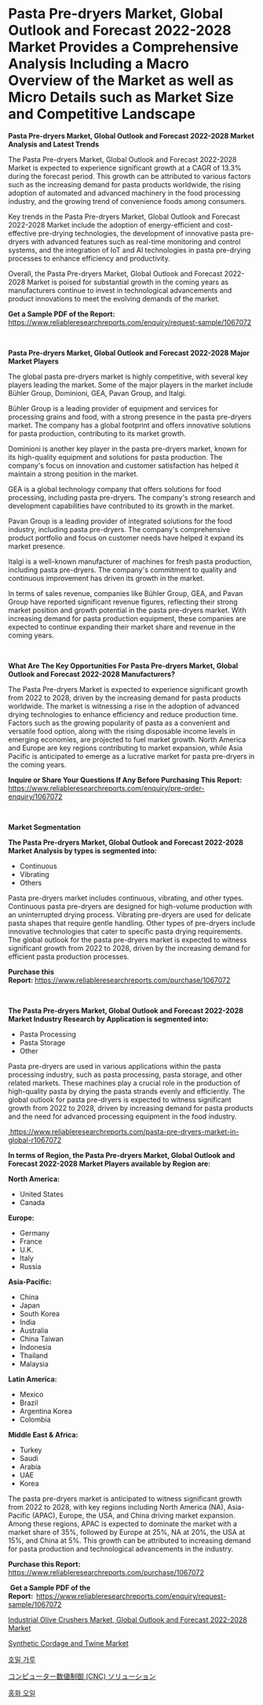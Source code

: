 <p><h1>Pasta Pre-dryers Market, Global Outlook and Forecast 2022-2028 Market Provides a Comprehensive Analysis Including a Macro Overview of the Market as well as Micro Details such as Market Size and Competitive Landscape</h1></p><p><strong>Pasta Pre-dryers Market, Global Outlook and Forecast 2022-2028 Market Analysis and Latest Trends</strong></p>
<p><p>The Pasta Pre-dryers Market, Global Outlook and Forecast 2022-2028 Market is expected to experience significant growth at a CAGR of 13.3% during the forecast period. This growth can be attributed to various factors such as the increasing demand for pasta products worldwide, the rising adoption of automated and advanced machinery in the food processing industry, and the growing trend of convenience foods among consumers.</p><p>Key trends in the Pasta Pre-dryers Market, Global Outlook and Forecast 2022-2028 Market include the adoption of energy-efficient and cost-effective pre-drying technologies, the development of innovative pasta pre-dryers with advanced features such as real-time monitoring and control systems, and the integration of IoT and AI technologies in pasta pre-drying processes to enhance efficiency and productivity.</p><p>Overall, the Pasta Pre-dryers Market, Global Outlook and Forecast 2022-2028 Market is poised for substantial growth in the coming years as manufacturers continue to invest in technological advancements and product innovations to meet the evolving demands of the market.</p></p>
<p><strong>Get a Sample PDF of the Report:&nbsp;</strong> <a href="https://www.reliableresearchreports.com/enquiry/request-sample/1067072">https://www.reliableresearchreports.com/enquiry/request-sample/1067072</a></p>
<p>&nbsp;</p>
<p><strong>Pasta Pre-dryers Market, Global Outlook and Forecast 2022-2028 Major Market Players</strong></p>
<p><p>The global pasta pre-dryers market is highly competitive, with several key players leading the market. Some of the major players in the market include Bühler Group, Dominioni, GEA, Pavan Group, and Italgi.</p><p>Bühler Group is a leading provider of equipment and services for processing grains and food, with a strong presence in the pasta pre-dryers market. The company has a global footprint and offers innovative solutions for pasta production, contributing to its market growth.</p><p>Dominioni is another key player in the pasta pre-dryers market, known for its high-quality equipment and solutions for pasta production. The company's focus on innovation and customer satisfaction has helped it maintain a strong position in the market.</p><p>GEA is a global technology company that offers solutions for food processing, including pasta pre-dryers. The company's strong research and development capabilities have contributed to its growth in the market.</p><p>Pavan Group is a leading provider of integrated solutions for the food industry, including pasta pre-dryers. The company's comprehensive product portfolio and focus on customer needs have helped it expand its market presence.</p><p>Italgi is a well-known manufacturer of machines for fresh pasta production, including pasta pre-dryers. The company's commitment to quality and continuous improvement has driven its growth in the market.</p><p>In terms of sales revenue, companies like Bühler Group, GEA, and Pavan Group have reported significant revenue figures, reflecting their strong market position and growth potential in the pasta pre-dryers market. With increasing demand for pasta production equipment, these companies are expected to continue expanding their market share and revenue in the coming years.</p></p>
<p>&nbsp;</p>
<p><strong>What Are The Key Opportunities For Pasta Pre-dryers Market, Global Outlook and Forecast 2022-2028 Manufacturers?</strong></p>
<p><p>The Pasta Pre-dryers Market is expected to experience significant growth from 2022 to 2028, driven by the increasing demand for pasta products worldwide. The market is witnessing a rise in the adoption of advanced drying technologies to enhance efficiency and reduce production time. Factors such as the growing popularity of pasta as a convenient and versatile food option, along with the rising disposable income levels in emerging economies, are projected to fuel market growth. North America and Europe are key regions contributing to market expansion, while Asia Pacific is anticipated to emerge as a lucrative market for pasta pre-dryers in the coming years.</p></p>
<p><strong>Inquire or Share Your Questions If Any Before Purchasing This Report:</strong> <a href="https://www.reliableresearchreports.com/enquiry/pre-order-enquiry/1067072">https://www.reliableresearchreports.com/enquiry/pre-order-enquiry/1067072</a></p>
<p>&nbsp;</p>
<p><strong>Market Segmentation</strong></p>
<p><strong>The Pasta Pre-dryers Market, Global Outlook and Forecast 2022-2028 Market Analysis by types is segmented into:</strong></p>
<p><ul><li>Continuous</li><li>Vibrating</li><li>Others</li></ul></p>
<p><p>Pasta pre-dryers market includes continuous, vibrating, and other types. Continuous pasta pre-dryers are designed for high-volume production with an uninterrupted drying process. Vibrating pre-dryers are used for delicate pasta shapes that require gentle handling. Other types of pre-dryers include innovative technologies that cater to specific pasta drying requirements. The global outlook for the pasta pre-dryers market is expected to witness significant growth from 2022 to 2028, driven by the increasing demand for efficient pasta production processes.</p></p>
<p><strong>Purchase this Report:&nbsp;</strong><a href="https://www.reliableresearchreports.com/purchase/1067072">https://www.reliableresearchreports.com/purchase/1067072</a></p>
<p>&nbsp;</p>
<p><strong>The Pasta Pre-dryers Market, Global Outlook and Forecast 2022-2028 Market Industry Research by Application is segmented into:</strong></p>
<p><ul><li>Pasta Processing</li><li>Pasta Storage</li><li>Other</li></ul></p>
<p><p>Pasta pre-dryers are used in various applications within the pasta processing industry, such as pasta processing, pasta storage, and other related markets. These machines play a crucial role in the production of high-quality pasta by drying the pasta strands evenly and efficiently. The global outlook for pasta pre-dryers is expected to witness significant growth from 2022 to 2028, driven by increasing demand for pasta products and the need for advanced processing equipment in the food industry.</p></p>
<p><a href="https://www.reliableresearchreports.com/pasta-pre-dryers-market-in-global-r1067072">&nbsp;https://www.reliableresearchreports.com/pasta-pre-dryers-market-in-global-r1067072</a></p>
<p><strong>In terms of Region, the Pasta Pre-dryers Market, Global Outlook and Forecast 2022-2028 Market Players available by Region are:</strong></p>
<p>
    <p> <strong> North America: </strong>
        <ul>
            <li>United States</li>
            <li>Canada</li>
        </ul>
        </p> 
    <p> <strong> Europe: </strong>
        <ul>
            <li>Germany</li>
            <li>France</li>
            <li>U.K.</li>
            <li>Italy</li>
            <li>Russia</li>
        </ul>
        </p> 
    <p> <strong> Asia-Pacific: </strong>
        <ul>
            <li>China</li>
            <li>Japan</li>
            <li>South Korea</li>
            <li>India</li>
            <li>Australia</li>
            <li>China Taiwan</li>
            <li>Indonesia</li>
            <li>Thailand</li>
            <li>Malaysia</li>
        </ul>
        </p> 
    <p> <strong> Latin America: </strong>
        <ul>
            <li>Mexico</li>
            <li>Brazil</li>
            <li>Argentina Korea</li>
            <li>Colombia</li>
        </ul>
        </p> 
    <p> <strong> Middle East & Africa: </strong>
        <ul>
            <li>Turkey</li>
            <li>Saudi</li>
            <li>Arabia</li>
            <li>UAE</li>
            <li>Korea</li>
        </ul>
    </p>
    </p>
<p><p>The pasta pre-dryers market is anticipated to witness significant growth from 2022 to 2028, with key regions including North America (NA), Asia-Pacific (APAC), Europe, the USA, and China driving market expansion. Among these regions, APAC is expected to dominate the market with a market share of 35%, followed by Europe at 25%, NA at 20%, the USA at 15%, and China at 5%. This growth can be attributed to increasing demand for pasta production and technological advancements in the industry.</p></p>
<p><strong>Purchase this Report: </strong><a href="https://www.reliableresearchreports.com/purchase/1067072">https://www.reliableresearchreports.com/purchase/1067072</a></p>
<p>&nbsp;<strong>Get a Sample PDF of the Report:&nbsp;&nbsp;</strong><a href="https://www.reliableresearchreports.com/enquiry/request-sample/1067072">https://www.reliableresearchreports.com/enquiry/request-sample/1067072</a></p>
<p><strong></strong></p>
<p><p><a href="https://github.com/AlysaLedner2023/Market-Research-Report-List-1/blob/main/industrial-olive-crushers-market-global-outlook-and-forecast-2022-2028-market.md">Industrial Olive Crushers Market, Global Outlook and Forecast 2022-2028 Market</a></p><p><a href="https://issuu.com/reportprime-2/docs/synthetic-cordage-and-twine-market-size-2030.pptx">Synthetic Cordage and Twine Market</a></p><p><a href="https://github.com/fredrickeglers/Market-Research-Report-List-2/blob/main/579830379898.md">호밀 가루</a></p><p><a href="https://github.com/JacksonWiza1924/Market-Research-Report-List-1/blob/main/910381086295.md">コンピューター数値制御 (CNC) ソリューション</a></p><p><a href="https://github.com/RichardLueilwitz787/Market-Research-Report-List-1/blob/main/281506679899.md">홍화 오일</a></p></p>